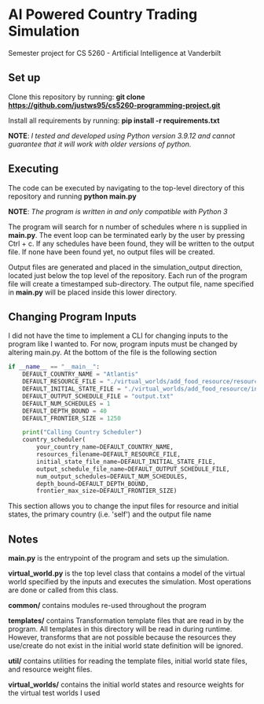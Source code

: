 # AI Powered Country Trading Simulation
Semester project for CS 5260 - Artificial Intelligence at Vanderbilt

## Set up
Clone this repository by running: **git clone https://github.com/justws95/cs5260-programming-project.git**

Install all requirements by running: **pip install -r requirements.txt**

**NOTE**: _I tested and developed using Python version 3.9.12 and cannot guarantee that it
will work with older versions of python._

## Executing
The code can be executed by navigating to the top-level directory of this repository and running
**python main.py**

**NOTE**: _The program is written in and only compatible with Python 3_

The program will search for n number of schedules where n is supplied in **main.py**. The event loop can be terminated
early by the user by pressing Ctrl + c. If any schedules have been found, they will be written to the output file. If 
none have been found yet, no output files will be created.

Output files are generated and placed in the simulation_output direction, located just below the top level of the
repository. Each run of the program file will create a timestamped sub-directory. The output file, name specified in **main.py**
will be placed inside this lower directory. 


## Changing Program Inputs
I did not have the time to implement a CLI for changing inputs to the program like I wanted to. For
now, program inputs must be changed by altering main.py. At the bottom of the file is the following
section

```python
if __name__ == "__main__":
    DEFAULT_COUNTRY_NAME = "Atlantis"
    DEFAULT_RESOURCE_FILE = "./virtual_worlds/add_food_resource/resources.csv"
    DEFAULT_INITIAL_STATE_FILE = "./virtual_worlds/add_food_resource/initial_state.csv"
    DEFAULT_OUTPUT_SCHEDULE_FILE = "output.txt"
    DEFAULT_NUM_SCHEDULES = 1
    DEFAULT_DEPTH_BOUND = 40
    DEFAULT_FRONTIER_SIZE = 1250

    print("Calling Country Scheduler")
    country_scheduler(
        your_country_name=DEFAULT_COUNTRY_NAME, 
        resources_filename=DEFAULT_RESOURCE_FILE,
        initial_state_file_name=DEFAULT_INITIAL_STATE_FILE, 
        output_schedule_file_name=DEFAULT_OUTPUT_SCHEDULE_FILE,
        num_output_schedules=DEFAULT_NUM_SCHEDULES, 
        depth_bound=DEFAULT_DEPTH_BOUND, 
        frontier_max_size=DEFAULT_FRONTIER_SIZE)
```

This section allows you to change the input files for resource and initial states, the primary country (i.e. 'self') and the output file name


## Notes
**main.py** is the entrypoint of the program and sets up the simulation.

**virtual_world.py** is the top level class that contains a model of the virtual world specified by the inputs and executes the simulation.
Most operations are done or called from this class.

**common/** contains modules re-used throughout the program

**templates/** contains Transformation template files that are read in by the program. All templates in this directory will be read in during runtime.
However, transforms that are not possible because the resources they use/create do not exist in the initial world state definition will be ignored.

**util/** contains utilities for reading the template files, initial world state files, and resource weight files.

**virtual_worlds/** contains the initial world states and resource weights for the virtual test worlds I used
